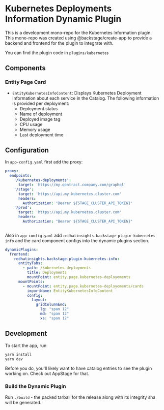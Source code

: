 # Kubernetes Deployments Information Dynamic Plugin

This is a development mono-repo for the Kubernetes Information plugin. This mono-repo was created using @backstage/create-app to provide a backend and frontend for the plugin to integrate with.

You can find the plugin code in `plugins/kubernetes`

## Components

### Entity Page Card
* `EntityKubernetesInfoContent`: Displays Kubernetes Deployment information about each service in the Catalog. The following information is provided per deployment:
  * Deployment status
  * Name of deployment
  * Deployed image tag
  * CPU usage
  * Memory usage
  * Last deployment time

## Configuration
In `app-config.yaml` first add the proxy:

```yaml
proxy:
  endpoints:
    '/kubernetes-deployments': 
      target: 'https://my.qontract.company.com/graphql'
    '/stage':
      target: 'https://api.my.kubernetes.cluster.com'
      headers:
        Authorization: "Bearer ${STAGE_CLUSTER_API_TOKEN}"
    '/prod':
      target: 'https://api.my.kubernetes.cluster.com'
      headers:
        Authorization: "Bearer ${STAGE_CLUSTER_API_TOKEN}"
    
```

Also in `app-config.yaml` add `redhatinsights.backstage-plugin-kubernetes-info` and the card component configs into the dynamic plugins section.

```yaml
dynamicPlugins:
  frontend:
    redhatinsights.backstage-plugin-kubernetes-info:
      entityTabs:
        - path: /kubernetes-deployments
          title: Deployments
          mountPoint: entity.page.kubernetes-deployoments
      mountPoints:
        - mountPoint: entity.page.kubernetes-deployoments/cards
          importName: EntityKubernetesInfoContent
          config:
            layout:
              gridColumnEnd:
                lg: "span 12"
                md: "span 12"
                xs: "span 12"
```
## Development
To start the app, run:

```sh
yarn install
yarn dev
```

Before you do, you'll likely want to have catalog entries to see the plugin working on. Check out AppStage for that. 

### Build the Dynamic Plugin
Run `./build` - the packed tarball for the release along with its integrity sha will be generated.
